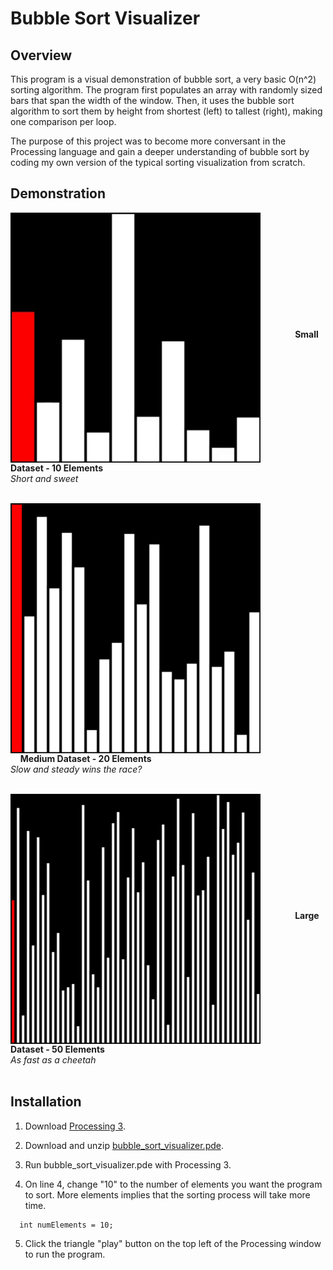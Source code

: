 # Bubble Sort Visualizer


## Overview
This program is a visual demonstration of bubble sort, a very basic O(n^2) sorting algorithm. The program first populates an array with randomly sized bars that span the width of the window. Then, it uses the bubble sort algorithm to sort them by height from shortest (left) to tallest (right), making one comparison per loop.

The purpose of this project was to become more conversant in the Processing language and gain a deeper understanding of bubble sort by coding my own version of the typical sorting visualization from scratch.


## Demonstration


<p> <img src="demo_gifs/small10.gif" width="400" align="middle"> &nbsp;&nbsp;&nbsp;&nbsp;&nbsp;&nbsp;&nbsp;&nbsp;
	&nbsp;&nbsp;&nbsp;&nbsp;<b>Small Dataset - 10 Elements</b><br><i>Short and sweet</i><br><br></p>
	
<p> <img src="demo_gifs/medium20.gif" width="400" align="middle"> &nbsp;&nbsp;&nbsp;&nbsp;&nbsp;&nbsp;&nbsp;&nbsp;
	&nbsp;&nbsp;&nbsp;&nbsp;<b>Medium Dataset - 20 Elements</b><br><i>Slow and steady wins the race?</i><br><br></p>

<p> <img src="demo_gifs/large50.gif" width="400" align="middle"> &nbsp;&nbsp;&nbsp;&nbsp;&nbsp;&nbsp;&nbsp;&nbsp;
	&nbsp;&nbsp;&nbsp;&nbsp;<b>Large Dataset - 50 Elements</b><br><i>As fast as a cheetah</i><br><br></p>



## Installation

1. Download [Processing 3](https://processing.org/download/).

2. Download and unzip [bubble_sort_visualizer.pde](https://github.com/neha-deshpande001/bubble_sort_visualizer/archive/master.zip).

3. Run bubble_sort_visualizer.pde with Processing 3.

4. On line 4, change "10" to the number of elements you want the program to sort. More elements implies that the sorting process will take more time.

```
  int numElements = 10;
```

5. Click the triangle "play" button on the top left of the Processing window to run the program.
